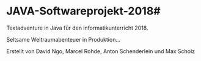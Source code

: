 # JAVA-Softwareprojekt-2018#

Textadventure in Java für den informatikunterricht 2018.

Seltsame Weltraumabenteuer in Produktion...

Erstellt von David Ngo, Marcel Rohde, Anton Schenderlein und Max Scholz
